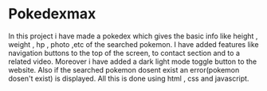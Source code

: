 # Pokedexmax
In this project i have made a pokedex which gives the basic info like height , weight , hp , photo ,etc of the searched pokemon.
I have added features like navigation buttons to the top of the screen, to contact section and to a related video.
Moreover i have added a dark light mode toggle button to the website.
Also if the searched pokemon dosent exist an error(pokemon dosen't exist) is displayed.
All this is done using html , css and javascript.
